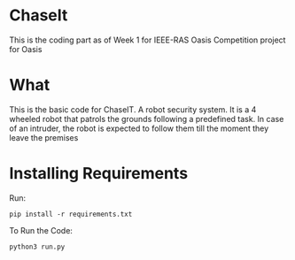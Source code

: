 # ChaseIt
  
  This is the coding part as of Week 1 for IEEE-RAS Oasis Competition project for Oasis 

# What
  
  This is the basic code for ChaseIT. A robot security system. It is a 4 wheeled robot that patrols the grounds following a predefined task. In case of an intruder,    the robot is expected to follow them till the moment they leave the premises

# Installing Requirements
  
  Run:
    
    pip install -r requirements.txt
  
  To Run the Code:
    
    python3 run.py
